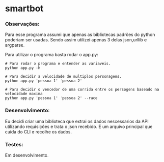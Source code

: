 # smartbot

### Observações:
Para esse programa assumi que apenas as bibliotecas padrões do python poderiam ser usadas. Sendo assim utilizei apenas 3 delas json,urllib e argparse.

Para utilizar o programa basta rodar o app.py:

```console
# Para rodar o programa e entender as variaveis.
python app.py -h

# Para decidir a velocidade de multiplos personagens.
python app.py 'pessoa 1' 'pessoa 2'

# Para decidir o vencedor de uma corrida entre os persogens baseado na velocidade maxima
python app.py 'pessoa 1' 'pessoa 2' --race

```

### Desenvolvimento:

Eu decidi criar uma biblioteca que extrai os dados nescessarios da API utilizando requisições e trata o json recebido. E um arquivo principal que cuida do CLI e recolhe os dados.

### Testes: 
Em desenvolvimento.
